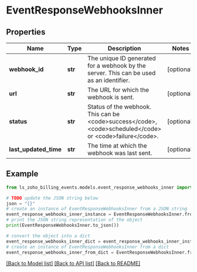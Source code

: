 # EventResponseWebhooksInner


## Properties

Name | Type | Description | Notes
------------ | ------------- | ------------- | -------------
**webhook_id** | **str** | The unique ID generated for a webhook by the server. This can be used as an identifier. | [optional] 
**url** | **str** | The URL for which the webhook is sent. | [optional] 
**status** | **str** | Status of the webhook. This can be &lt;code&gt;success&lt;/code&gt;, &lt;code&gt;scheduled&lt;/code&gt; or &lt;code&gt;failure&lt;/code&gt;. | [optional] 
**last_updated_time** | **str** | The time at which the webhook was last sent. | [optional] 

## Example

```python
from ls_zoho_billing_events.models.event_response_webhooks_inner import EventResponseWebhooksInner

# TODO update the JSON string below
json = "{}"
# create an instance of EventResponseWebhooksInner from a JSON string
event_response_webhooks_inner_instance = EventResponseWebhooksInner.from_json(json)
# print the JSON string representation of the object
print(EventResponseWebhooksInner.to_json())

# convert the object into a dict
event_response_webhooks_inner_dict = event_response_webhooks_inner_instance.to_dict()
# create an instance of EventResponseWebhooksInner from a dict
event_response_webhooks_inner_from_dict = EventResponseWebhooksInner.from_dict(event_response_webhooks_inner_dict)
```
[[Back to Model list]](../README.md#documentation-for-models) [[Back to API list]](../README.md#documentation-for-api-endpoints) [[Back to README]](../README.md)


